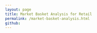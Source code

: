 ```yaml
---
layout: page
title: Market Basket Analysis for Retail
permalink: /market-basket-analysis.html
github: 
---
```

